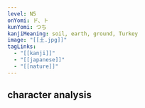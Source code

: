 ```yaml
---
level: N5
onYomi: ド、ト
kunYomi: つち
kanjiMeaning: soil, earth, ground, Turkey
image: "[[土.jpg]]"
tagLinks:
  - "[[kanji]]"
  - "[[japanese]]"
  - "[[nature]]"
---
```

## character analysis